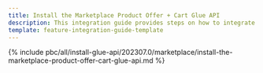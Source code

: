 ```yaml
---
title: Install the Marketplace Product Offer + Cart Glue API
description: This integration guide provides steps on how to integrate the Marketplace Product Offer + Cart Glue API feature into a Spryker project.
template: feature-integration-guide-template
---
```


{% include pbc/all/install-glue-api/202307.0/marketplace/install-the-marketplace-product-offer-cart-glue-api.md %} <!-- To edit, see /_includes/pbc/all/install-glue-api/202307.0/marketplace/install-the-marketplace-product-offer-cart-glue-api.md -->
